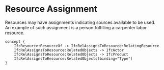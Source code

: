 Resource Assignment
===================

Resources may have assignments indicating sources available to be used. An example of such assignment is a person fulfilling a carpenter labor resource.

```
concept {
    IfcResource:ResourceOf -> IfcRelAssignsToResource:RelatingResource
    IfcRelAssignsToResource:RelatedObjects -> IfcActor
    IfcRelAssignsToResource:RelatedObjects -> IfcProduct
    IfcRelAssignsToResource:RelatedObjects[binding="Type"]
}
```
